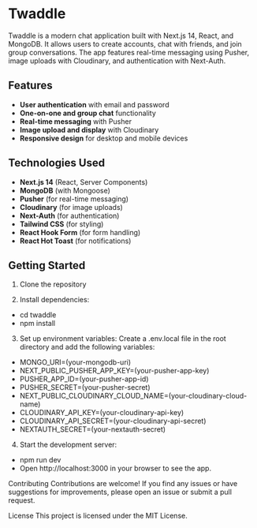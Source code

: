 # Twaddle

Twaddle is a modern chat application built with Next.js 14, React, and MongoDB. It allows users to create accounts, chat with friends, and join group conversations. The app features real-time messaging using Pusher, image uploads with Cloudinary, and authentication with Next-Auth.

## Features

- **User authentication** with email and password
- **One-on-one and group chat** functionality
- **Real-time messaging** with Pusher
- **Image upload and display** with Cloudinary
- **Responsive design** for desktop and mobile devices

## Technologies Used

- **Next.js 14** (React, Server Components)
- **MongoDB** (with Mongoose)
- **Pusher** (for real-time messaging)
- **Cloudinary** (for image uploads)
- **Next-Auth** (for authentication)
- **Tailwind CSS** (for styling)
- **React Hook Form** (for form handling)
- **React Hot Toast** (for notifications)

## Getting Started
1. Clone the repository

2. Install dependencies:
- cd twaddle
- npm install

3. Set up environment variables:
Create a .env.local file in the root directory and add the following variables:
- MONGO_URI=(your-mongodb-uri)
- NEXT_PUBLIC_PUSHER_APP_KEY=(your-pusher-app-key)
- PUSHER_APP_ID=(your-pusher-app-id)
- PUSHER_SECRET=(your-pusher-secret)
- NEXT_PUBLIC_CLOUDINARY_CLOUD_NAME=(your-cloudinary-cloud-name)
- CLOUDINARY_API_KEY=(your-cloudinary-api-key)
- CLOUDINARY_API_SECRET=(your-cloudinary-api-secret)
- NEXTAUTH_SECRET=(your-nextauth-secret)

4. Start the development server:
- npm run dev
- Open http://localhost:3000 in your browser to see the app.

Contributing
Contributions are welcome! If you find any issues or have suggestions for improvements, please open an issue or submit a pull request.

License
This project is licensed under the MIT License.
